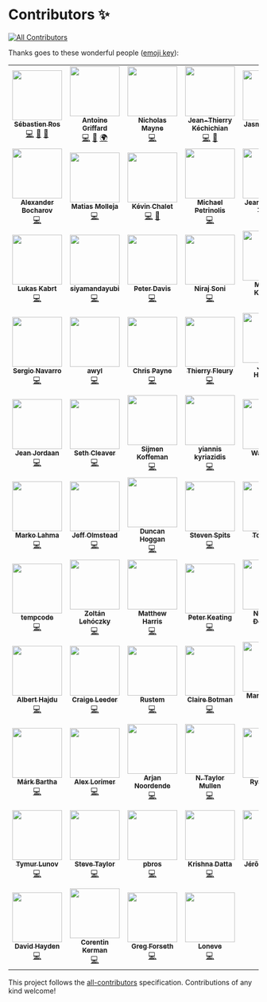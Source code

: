 # Contributors ✨

<!-- ALL-CONTRIBUTORS-BADGE:START - Do not remove or modify this section -->
[![All Contributors](https://img.shields.io/badge/all_contributors-74-orange.svg?style=flat-square)](#contributors-)
<!-- ALL-CONTRIBUTORS-BADGE:END -->

Thanks goes to these wonderful people ([emoji key](https://allcontributors.org/docs/en/emoji-key)):

<!-- ALL-CONTRIBUTORS-LIST:START - Do not remove or modify this section -->
<!-- prettier-ignore-start -->
<!-- markdownlint-disable -->
<table>
  <tr>
    <td align="center"><a href="http://about.me/sebastienros"><img src="https://avatars0.githubusercontent.com/u/1165805?v=4" width="100px;" alt=""/><br /><sub><b>Sébastien Ros</b></sub></a><br /><a href="https://github.com/OrchardCMS/OrchardCore/commits?author=sebastienros" title="Code">💻</a> <a href="https://github.com/OrchardCMS/OrchardCore/pulls?q=is%3Apr+reviewed-by%3Asebastienros" title="Reviewed Pull Requests">👀</a> <a href="#projectManagement-sebastienros" title="Project Management">📆</a></td>
    <td align="center"><a href="http://antoinegriffard.com"><img src="https://avatars3.githubusercontent.com/u/703248?v=4" width="100px;" alt=""/><br /><sub><b>Antoine Griffard</b></sub></a><br /><a href="https://github.com/OrchardCMS/OrchardCore/commits?author=agriffard" title="Code">💻</a> <a href="https://github.com/OrchardCMS/OrchardCore/pulls?q=is%3Apr+reviewed-by%3Aagriffard" title="Reviewed Pull Requests">👀</a> <a href="#translation-agriffard" title="Translation">🌍</a></td>
    <td align="center"><a href="http://about.me/nickmayne"><img src="https://avatars1.githubusercontent.com/u/619530?v=4" width="100px;" alt=""/><br /><sub><b>Nicholas Mayne</b></sub></a><br /><a href="https://github.com/OrchardCMS/OrchardCore/commits?author=Jetski5822" title="Code">💻</a></td>
    <td align="center"><a href="https://github.com/jtkech"><img src="https://avatars1.githubusercontent.com/u/8586360?v=4" width="100px;" alt=""/><br /><sub><b>Jean-Thierry Kéchichian</b></sub></a><br /><a href="https://github.com/OrchardCMS/OrchardCore/commits?author=jtkech" title="Code">💻</a> <a href="https://github.com/OrchardCMS/OrchardCore/pulls?q=is%3Apr+reviewed-by%3Ajtkech" title="Reviewed Pull Requests">👀</a></td>
    <td align="center"><a href="https://github.com/Skrypt"><img src="https://avatars0.githubusercontent.com/u/3228637?v=4" width="100px;" alt=""/><br /><sub><b>Jasmin Savard</b></sub></a><br /><a href="https://github.com/OrchardCMS/OrchardCore/commits?author=Skrypt" title="Code">💻</a> <a href="https://github.com/OrchardCMS/OrchardCore/pulls?q=is%3Apr+reviewed-by%3ASkrypt" title="Reviewed Pull Requests">👀</a></td>
    <td align="center"><a href="https://www.theappspajamas.com"><img src="https://avatars1.githubusercontent.com/u/13782679?v=4" width="100px;" alt=""/><br /><sub><b>Dean Marcussen</b></sub></a><br /><a href="https://github.com/OrchardCMS/OrchardCore/commits?author=deanmarcussen" title="Code">💻</a> <a href="https://github.com/OrchardCMS/OrchardCore/pulls?q=is%3Apr+reviewed-by%3Adeanmarcussen" title="Reviewed Pull Requests">👀</a></td>
    <td align="center"><a href="http://www.hishambinateya.com"><img src="https://avatars3.githubusercontent.com/u/3237266?v=4" width="100px;" alt=""/><br /><sub><b>Hisham Bin Ateya</b></sub></a><br /><a href="https://github.com/OrchardCMS/OrchardCore/commits?author=hishamco" title="Code">💻</a> <a href="https://github.com/OrchardCMS/OrchardCore/pulls?q=is%3Apr+reviewed-by%3Ahishamco" title="Reviewed Pull Requests">👀</a> <a href="#translation-hishamco" title="Translation">🌍</a></td>
  </tr>
  <tr>
    <td align="center"><a href="https://github.com/alexbocharov"><img src="https://avatars3.githubusercontent.com/u/7753794?v=4" width="100px;" alt=""/><br /><sub><b>Alexander Bocharov</b></sub></a><br /><a href="https://github.com/OrchardCMS/OrchardCore/commits?author=alexbocharov" title="Code">💻</a></td>
    <td align="center"><a href="https://github.com/matiasmolleja"><img src="https://avatars1.githubusercontent.com/u/2589629?v=4" width="100px;" alt=""/><br /><sub><b>Matias Molleja</b></sub></a><br /><a href="https://github.com/OrchardCMS/OrchardCore/commits?author=matiasmolleja" title="Code">💻</a></td>
    <td align="center"><a href="https://kevinchalet.com/"><img src="https://avatars1.githubusercontent.com/u/6998306?v=4" width="100px;" alt=""/><br /><sub><b>Kévin Chalet</b></sub></a><br /><a href="https://github.com/OrchardCMS/OrchardCore/commits?author=kevinchalet" title="Code">💻</a> <a href="https://github.com/OrchardCMS/OrchardCore/pulls?q=is%3Apr+reviewed-by%3Akevinchalet" title="Reviewed Pull Requests">👀</a></td>
    <td align="center"><a href="https://github.com/MichaelPetrinolis"><img src="https://avatars2.githubusercontent.com/u/9623255?v=4" width="100px;" alt=""/><br /><sub><b>Michael Petrinolis</b></sub></a><br /><a href="https://github.com/OrchardCMS/OrchardCore/commits?author=MichaelPetrinolis" title="Code">💻</a></td>
    <td align="center"><a href="https://github.com/jptissot"><img src="https://avatars2.githubusercontent.com/u/4681586?v=4" width="100px;" alt=""/><br /><sub><b>Jean-Philippe Tissot</b></sub></a><br /><a href="https://github.com/OrchardCMS/OrchardCore/commits?author=jptissot" title="Code">💻</a></td>
    <td align="center"><a href="https://github.com/infofromca"><img src="https://avatars2.githubusercontent.com/u/297675?v=4" width="100px;" alt=""/><br /><sub><b>andy</b></sub></a><br /><a href="https://github.com/OrchardCMS/OrchardCore/commits?author=infofromca" title="Code">💻</a></td>
    <td align="center"><a href="https://carlwoodhouse.com"><img src="https://avatars3.githubusercontent.com/u/465424?v=4" width="100px;" alt=""/><br /><sub><b>Carl Woodhouse</b></sub></a><br /><a href="https://github.com/OrchardCMS/OrchardCore/commits?author=carlwoodhouse" title="Code">💻</a></td>
  </tr>
  <tr>
    <td align="center"><a href="https://github.com/lukaskabrt"><img src="https://avatars2.githubusercontent.com/u/2894161?v=4" width="100px;" alt=""/><br /><sub><b>Lukas Kabrt</b></sub></a><br /><a href="https://github.com/OrchardCMS/OrchardCore/commits?author=lukaskabrt" title="Code">💻</a></td>
    <td align="center"><a href="https://github.com/siyamandayubi"><img src="https://avatars3.githubusercontent.com/u/13226009?v=4" width="100px;" alt=""/><br /><sub><b>siyamandayubi</b></sub></a><br /><a href="https://github.com/OrchardCMS/OrchardCore/commits?author=siyamandayubi" title="Code">💻</a></td>
    <td align="center"><a href="https://petedavis.io"><img src="https://avatars2.githubusercontent.com/u/164331?v=4" width="100px;" alt=""/><br /><sub><b>Peter Davis</b></sub></a><br /><a href="https://github.com/OrchardCMS/OrchardCore/commits?author=petedavis" title="Code">💻</a></td>
    <td align="center"><a href="http://www.surevelox.com"><img src="https://avatars1.githubusercontent.com/u/23270244?v=4" width="100px;" alt=""/><br /><sub><b>Niraj Soni</b></sub></a><br /><a href="https://github.com/OrchardCMS/OrchardCore/commits?author=ns8482e" title="Code">💻</a></td>
    <td align="center"><a href="https://github.com/MatthijsKrempel"><img src="https://avatars2.githubusercontent.com/u/1598506?v=4" width="100px;" alt=""/><br /><sub><b>Matthijs Krempel</b></sub></a><br /><a href="https://github.com/OrchardCMS/OrchardCore/commits?author=MatthijsKrempel" title="Code">💻</a></td>
    <td align="center"><a href="https://github.com/hswami"><img src="https://avatars2.githubusercontent.com/u/3248104?v=4" width="100px;" alt=""/><br /><sub><b>Himanshu Swami</b></sub></a><br /><a href="https://github.com/OrchardCMS/OrchardCore/commits?author=hswami" title="Code">💻</a></td>
    <td align="center"><a href="https://github.com/jrestall"><img src="https://avatars2.githubusercontent.com/u/6826786?v=4" width="100px;" alt=""/><br /><sub><b>James Restall</b></sub></a><br /><a href="https://github.com/OrchardCMS/OrchardCore/commits?author=jrestall" title="Code">💻</a></td>
  </tr>
  <tr>
    <td align="center"><a href="http://jersiovic.webs.com"><img src="https://avatars3.githubusercontent.com/u/4950766?v=4" width="100px;" alt=""/><br /><sub><b>Sergio Navarro</b></sub></a><br /><a href="https://github.com/OrchardCMS/OrchardCore/commits?author=jersiovic" title="Code">💻</a></td>
    <td align="center"><a href="https://github.com/awyl"><img src="https://avatars3.githubusercontent.com/u/1766955?v=4" width="100px;" alt=""/><br /><sub><b>awyl</b></sub></a><br /><a href="https://github.com/OrchardCMS/OrchardCore/commits?author=awyl" title="Code">💻</a></td>
    <td align="center"><a href="http://www.ideliverable.com"><img src="https://avatars0.githubusercontent.com/u/2872984?v=4" width="100px;" alt=""/><br /><sub><b>Chris Payne</b></sub></a><br /><a href="https://github.com/OrchardCMS/OrchardCore/commits?author=paynecrl97" title="Code">💻</a></td>
    <td align="center"><a href="http://www.codinlab.fr"><img src="https://avatars0.githubusercontent.com/u/7600804?v=4" width="100px;" alt=""/><br /><sub><b>Thierry Fleury</b></sub></a><br /><a href="https://github.com/OrchardCMS/OrchardCore/commits?author=TFleury" title="Code">💻</a></td>
    <td align="center"><a href="https://github.com/jameshawkins"><img src="https://avatars3.githubusercontent.com/u/1388327?v=4" width="100px;" alt=""/><br /><sub><b>James Hawkins</b></sub></a><br /><a href="https://github.com/OrchardCMS/OrchardCore/commits?author=jameshawkins" title="Code">💻</a></td>
    <td align="center"><a href="https://lombiq.com"><img src="https://avatars2.githubusercontent.com/u/11962192?v=4" width="100px;" alt=""/><br /><sub><b>Lombiq Technologies</b></sub></a><br /><a href="https://github.com/OrchardCMS/OrchardCore/commits?author=LombiqTechnologies" title="Code">💻</a></td>
    <td align="center"><a href="https://github.com/jeremycook"><img src="https://avatars1.githubusercontent.com/u/452414?v=4" width="100px;" alt=""/><br /><sub><b>Jeremy Cook</b></sub></a><br /><a href="https://github.com/OrchardCMS/OrchardCore/commits?author=jeremycook" title="Code">💻</a></td>
  </tr>
  <tr>
    <td align="center"><a href="https://github.com/jean"><img src="https://avatars3.githubusercontent.com/u/84800?v=4" width="100px;" alt=""/><br /><sub><b>Jean Jordaan</b></sub></a><br /><a href="https://github.com/OrchardCMS/OrchardCore/commits?author=jean" title="Code">💻</a></td>
    <td align="center"><a href="https://github.com/scleaver"><img src="https://avatars3.githubusercontent.com/u/2867511?v=4" width="100px;" alt=""/><br /><sub><b>Seth Cleaver</b></sub></a><br /><a href="https://github.com/OrchardCMS/OrchardCore/commits?author=scleaver" title="Code">💻</a></td>
    <td align="center"><a href="https://github.com/psijkof"><img src="https://avatars1.githubusercontent.com/u/25638593?v=4" width="100px;" alt=""/><br /><sub><b>Sijmen Koffeman</b></sub></a><br /><a href="https://github.com/OrchardCMS/OrchardCore/commits?author=psijkof" title="Code">💻</a></td>
    <td align="center"><a href="https://github.com/giannik"><img src="https://avatars1.githubusercontent.com/u/1516981?v=4" width="100px;" alt=""/><br /><sub><b>yiannis kyriazidis</b></sub></a><br /><a href="https://github.com/OrchardCMS/OrchardCore/commits?author=giannik" title="Code">💻</a></td>
    <td align="center"><a href="https://github.com/wazowsk1"><img src="https://avatars3.githubusercontent.com/u/10253291?v=4" width="100px;" alt=""/><br /><sub><b>Wazowski</b></sub></a><br /><a href="https://github.com/OrchardCMS/OrchardCore/commits?author=wazowsk1" title="Code">💻</a></td>
    <td align="center"><a href="https://www.systemsltd.com/"><img src="https://avatars3.githubusercontent.com/u/6080471?v=4" width="100px;" alt=""/><br /><sub><b>Shahid Khan</b></sub></a><br /><a href="https://github.com/OrchardCMS/OrchardCore/commits?author=shahid-pk" title="Code">💻</a></td>
    <td align="center"><a href="https://github.com/microposmp"><img src="https://avatars1.githubusercontent.com/u/49494169?v=4" width="100px;" alt=""/><br /><sub><b>Magnus Pettersson</b></sub></a><br /><a href="https://github.com/OrchardCMS/OrchardCore/commits?author=microposmp" title="Code">💻</a></td>
  </tr>
  <tr>
    <td align="center"><a href="http://www.quartz-scheduler.net/"><img src="https://avatars1.githubusercontent.com/u/171892?v=4" width="100px;" alt=""/><br /><sub><b>Marko Lahma</b></sub></a><br /><a href="https://github.com/OrchardCMS/OrchardCore/commits?author=lahma" title="Code">💻</a></td>
    <td align="center"><a href="http://www.endlessmountainsolutions.com"><img src="https://avatars0.githubusercontent.com/u/1848585?v=4" width="100px;" alt=""/><br /><sub><b>Jeff Olmstead</b></sub></a><br /><a href="https://github.com/OrchardCMS/OrchardCore/commits?author=jeffolmstead" title="Code">💻</a></td>
    <td align="center"><a href="https://github.com/duncanhoggan"><img src="https://avatars3.githubusercontent.com/u/6050438?v=4" width="100px;" alt=""/><br /><sub><b>Duncan Hoggan</b></sub></a><br /><a href="https://github.com/OrchardCMS/OrchardCore/commits?author=duncanhoggan" title="Code">💻</a></td>
    <td align="center"><a href="https://github.com/netwavebe"><img src="https://avatars2.githubusercontent.com/u/3008547?v=4" width="100px;" alt=""/><br /><sub><b>Steven Spits</b></sub></a><br /><a href="https://github.com/OrchardCMS/OrchardCore/commits?author=netwavebe" title="Code">💻</a></td>
    <td align="center"><a href="http://qbit.cnblogs.com"><img src="https://avatars1.githubusercontent.com/u/15613121?v=4" width="100px;" alt=""/><br /><sub><b>Tony Han</b></sub></a><br /><a href="https://github.com/OrchardCMS/OrchardCore/commits?author=hyzx86" title="Code">💻</a></td>
    <td align="center"><a href="http://www.davidouwinga.com"><img src="https://avatars1.githubusercontent.com/u/11961383?v=4" width="100px;" alt=""/><br /><sub><b>David Ouwinga</b></sub></a><br /><a href="https://github.com/OrchardCMS/OrchardCore/commits?author=douwinga" title="Code">💻</a></td>
    <td align="center"><a href="https://github.com/Tsjerno"><img src="https://avatars0.githubusercontent.com/u/41969645?v=4" width="100px;" alt=""/><br /><sub><b>Henk Schoemaker</b></sub></a><br /><a href="https://github.com/OrchardCMS/OrchardCore/commits?author=Tsjerno" title="Code">💻</a></td>
  </tr>
  <tr>
    <td align="center"><a href="https://github.com/PiemP"><img src="https://avatars0.githubusercontent.com/u/2736009?v=4" width="100px;" alt=""/><br /><sub><b>tempcode</b></sub></a><br /><a href="https://github.com/OrchardCMS/OrchardCore/commits?author=PiemP" title="Code">💻</a></td>
    <td align="center"><a href="https://lombiq.com/"><img src="https://avatars3.githubusercontent.com/u/1976647?v=4" width="100px;" alt=""/><br /><sub><b>Zoltán Lehóczky</b></sub></a><br /><a href="https://github.com/OrchardCMS/OrchardCore/commits?author=Piedone" title="Code">💻</a></td>
    <td align="center"><a href="https://articles.runtings.co.uk/"><img src="https://avatars2.githubusercontent.com/u/1038062?v=4" width="100px;" alt=""/><br /><sub><b>Matthew Harris</b></sub></a><br /><a href="https://github.com/OrchardCMS/OrchardCore/commits?author=rtpHarry" title="Code">💻</a></td>
    <td align="center"><a href="http://peterkeating.co.uk"><img src="https://avatars1.githubusercontent.com/u/651190?v=4" width="100px;" alt=""/><br /><sub><b>Peter Keating</b></sub></a><br /><a href="https://github.com/OrchardCMS/OrchardCore/commits?author=peterkeating" title="Code">💻</a></td>
    <td align="center"><a href="http://twitter.com/_nemke_"><img src="https://avatars3.githubusercontent.com/u/350314?v=4" width="100px;" alt=""/><br /><sub><b>Nemanja Đorđević</b></sub></a><br /><a href="https://github.com/OrchardCMS/OrchardCore/commits?author=neman" title="Code">💻</a></td>
    <td align="center"><a href="https://github.com/monoludic"><img src="https://avatars3.githubusercontent.com/u/17403566?v=4" width="100px;" alt=""/><br /><sub><b>Ludo</b></sub></a><br /><a href="https://github.com/OrchardCMS/OrchardCore/commits?author=monoludic" title="Code">💻</a></td>
    <td align="center"><a href="https://github.com/arkadiuszwojcik"><img src="https://avatars1.githubusercontent.com/u/2368976?v=4" width="100px;" alt=""/><br /><sub><b>Arkadiusz Wójcik</b></sub></a><br /><a href="https://github.com/OrchardCMS/OrchardCore/commits?author=arkadiuszwojcik" title="Code">💻</a></td>
  </tr>
  <tr>
    <td align="center"><a href="https://www.linkedin.com/in/alberthajdu/"><img src="https://avatars0.githubusercontent.com/u/12067180?v=4" width="100px;" alt=""/><br /><sub><b>Albert Hajdu</b></sub></a><br /><a href="https://github.com/OrchardCMS/OrchardCore/commits?author=alberthajdu" title="Code">💻</a></td>
    <td align="center"><a href="https://github.com/Craige"><img src="https://avatars0.githubusercontent.com/u/469311?v=4" width="100px;" alt=""/><br /><sub><b>Craige Leeder</b></sub></a><br /><a href="https://github.com/OrchardCMS/OrchardCore/commits?author=Craige" title="Code">💻</a></td>
    <td align="center"><a href="https://github.com/rserj"><img src="https://avatars1.githubusercontent.com/u/13991195?v=4" width="100px;" alt=""/><br /><sub><b>Rustem</b></sub></a><br /><a href="https://github.com/OrchardCMS/OrchardCore/commits?author=rserj" title="Code">💻</a></td>
    <td align="center"><a href="https://www.zeta.com.au/"><img src="https://avatars3.githubusercontent.com/u/379390?v=4" width="100px;" alt=""/><br /><sub><b>Claire Botman</b></sub></a><br /><a href="https://github.com/OrchardCMS/OrchardCore/commits?author=planetClaire" title="Code">💻</a></td>
    <td align="center"><a href="http://www.dockaltech.com"><img src="https://avatars0.githubusercontent.com/u/26497457?v=4" width="100px;" alt=""/><br /><sub><b>Mark Dockal, Jr.</b></sub></a><br /><a href="https://github.com/OrchardCMS/OrchardCore/commits?author=mdockal" title="Code">💻</a></td>
    <td align="center"><a href="http://whereslou.com"><img src="https://avatars3.githubusercontent.com/u/1693989?v=4" width="100px;" alt=""/><br /><sub><b>Louis DeJardin</b></sub></a><br /><a href="https://github.com/OrchardCMS/OrchardCore/commits?author=lodejard" title="Code">💻</a></td>
    <td align="center"><a href="https://github.com/domonkosgabor"><img src="https://avatars3.githubusercontent.com/u/8035074?v=4" width="100px;" alt=""/><br /><sub><b>Gábor Domonkos</b></sub></a><br /><a href="https://github.com/OrchardCMS/OrchardCore/commits?author=domonkosgabor" title="Code">💻</a></td>
  </tr>
  <tr>
    <td align="center"><a href="https://github.com/barthamark"><img src="https://avatars3.githubusercontent.com/u/8542607?v=4" width="100px;" alt=""/><br /><sub><b>Márk Bartha</b></sub></a><br /><a href="https://github.com/OrchardCMS/OrchardCore/commits?author=barthamark" title="Code">💻</a></td>
    <td align="center"><a href="https://github.com/aodl"><img src="https://avatars1.githubusercontent.com/u/14985227?v=4" width="100px;" alt=""/><br /><sub><b>Alex Lorimer</b></sub></a><br /><a href="https://github.com/OrchardCMS/OrchardCore/commits?author=aodl" title="Code">💻</a></td>
    <td align="center"><a href="http://www.zumey.com"><img src="https://avatars0.githubusercontent.com/u/11973801?v=4" width="100px;" alt=""/><br /><sub><b>Arjan Noordende</b></sub></a><br /><a href="https://github.com/OrchardCMS/OrchardCore/commits?author=anoordende" title="Code">💻</a></td>
    <td align="center"><a href="http://twitter.com/NTaylorMullen"><img src="https://avatars3.githubusercontent.com/u/2008729?v=4" width="100px;" alt=""/><br /><sub><b>N. Taylor Mullen</b></sub></a><br /><a href="https://github.com/OrchardCMS/OrchardCore/commits?author=NTaylorMullen" title="Code">💻</a></td>
    <td align="center"><a href="http://talkdotnet.wordpress.com"><img src="https://avatars3.githubusercontent.com/u/1651587?v=4" width="100px;" alt=""/><br /><sub><b>Ryan Gunn</b></sub></a><br /><a href="https://github.com/OrchardCMS/OrchardCore/commits?author=Icidis" title="Code">💻</a></td>
    <td align="center"><a href="http://js231sp.com/"><img src="https://avatars0.githubusercontent.com/u/2471785?v=4" width="100px;" alt=""/><br /><sub><b>Dario Alvarez</b></sub></a><br /><a href="https://github.com/OrchardCMS/OrchardCore/commits?author=DariuS231" title="Code">💻</a></td>
    <td align="center"><a href="https://github.com/urbanit"><img src="https://avatars0.githubusercontent.com/u/1871551?v=4" width="100px;" alt=""/><br /><sub><b>Sotiris Roussos</b></sub></a><br /><a href="https://github.com/OrchardCMS/OrchardCore/commits?author=urbanit" title="Code">💻</a></td>
  </tr>
  <tr>
    <td align="center"><a href="https://github.com/timlunev"><img src="https://avatars2.githubusercontent.com/u/14817393?v=4" width="100px;" alt=""/><br /><sub><b>Tymur Lunov</b></sub></a><br /><a href="https://github.com/OrchardCMS/OrchardCore/commits?author=timlunev" title="Code">💻</a></td>
    <td align="center"><a href="http://stevetaylor.me.uk"><img src="https://avatars2.githubusercontent.com/u/5065543?v=4" width="100px;" alt=""/><br /><sub><b>Steve Taylor</b></sub></a><br /><a href="https://github.com/OrchardCMS/OrchardCore/commits?author=stevetayloruk" title="Code">💻</a></td>
    <td align="center"><a href="https://github.com/pbros"><img src="https://avatars1.githubusercontent.com/u/17840445?v=4" width="100px;" alt=""/><br /><sub><b>pbros</b></sub></a><br /><a href="https://github.com/OrchardCMS/OrchardCore/commits?author=pbros" title="Code">💻</a></td>
    <td align="center"><a href="https://github.com/kkdattaGIT"><img src="https://avatars1.githubusercontent.com/u/15133857?v=4" width="100px;" alt=""/><br /><sub><b>Krishna Datta</b></sub></a><br /><a href="https://github.com/OrchardCMS/OrchardCore/commits?author=kkdattaGIT" title="Code">💻</a></td>
    <td align="center"><a href="http://www.fiveforty.fr"><img src="https://avatars0.githubusercontent.com/u/6775094?v=4" width="100px;" alt=""/><br /><sub><b>Jérôme Piquot</b></sub></a><br /><a href="https://github.com/OrchardCMS/OrchardCore/commits?author=jpiquot" title="Code">💻</a></td>
    <td align="center"><a href="https://github.com/jonvee"><img src="https://avatars3.githubusercontent.com/u/2614801?v=4" width="100px;" alt=""/><br /><sub><b>jonvee</b></sub></a><br /><a href="https://github.com/OrchardCMS/OrchardCore/commits?author=jonvee" title="Code">💻</a></td>
    <td align="center"><a href="https://github.com/jardg"><img src="https://avatars2.githubusercontent.com/u/6726578?v=4" width="100px;" alt=""/><br /><sub><b>Julián Alazorza</b></sub></a><br /><a href="https://github.com/OrchardCMS/OrchardCore/commits?author=jardg" title="Code">💻</a></td>
  </tr>
  <tr>
    <td align="center"><a href="https://www.davidhayden.me"><img src="https://avatars1.githubusercontent.com/u/96801?v=4" width="100px;" alt=""/><br /><sub><b>David Hayden</b></sub></a><br /><a href="https://github.com/OrchardCMS/OrchardCore/commits?author=davidhayden" title="Code">💻</a></td>
    <td align="center"><a href="https://github.com/cocoke"><img src="https://avatars3.githubusercontent.com/u/6980626?v=4" width="100px;" alt=""/><br /><sub><b>Corentin Kerman</b></sub></a><br /><a href="https://github.com/OrchardCMS/OrchardCore/commits?author=cocoke" title="Code">💻</a></td>
    <td align="center"><a href="https://github.com/azGreg"><img src="https://avatars3.githubusercontent.com/u/16847701?v=4" width="100px;" alt=""/><br /><sub><b>Greg Forseth</b></sub></a><br /><a href="https://github.com/OrchardCMS/OrchardCore/commits?author=azGreg" title="Code">💻</a></td>
    <td align="center"><a href="https://github.com/Loneve"><img src="https://avatars0.githubusercontent.com/u/44474195?v=4" width="100px;" alt=""/><br /><sub><b>Loneve</b></sub></a><br /><a href="https://github.com/OrchardCMS/OrchardCore/commits?author=Loneve" title="Code">💻</a></td>
  </tr>
</table>

<!-- markdownlint-enable -->
<!-- prettier-ignore-end -->
<!-- ALL-CONTRIBUTORS-LIST:END -->

This project follows the [all-contributors](https://github.com/all-contributors/all-contributors) specification. Contributions of any kind welcome!